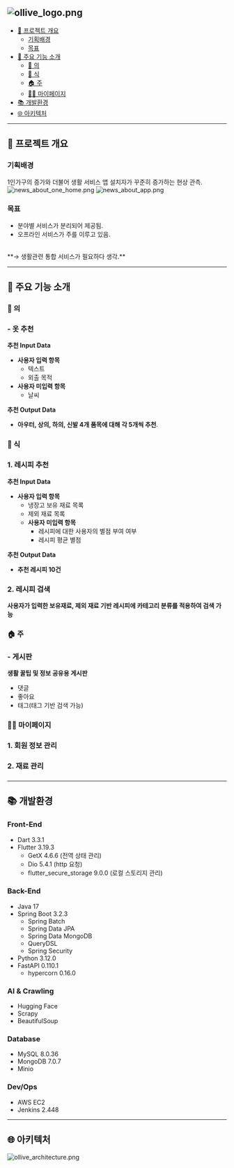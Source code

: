 ![ollive_logo.png](README%20images%2Follive_metadata%2Follive_logo.png)
---
- [📢 프로젝트 개요](#-프로젝트-개요)
    * [기획배경](#기획배경)
    * [목표](#목표)
- [📜 주요 기능 소개](#-주요-기능-소개)
    * [🍲 의](#-의)
    * [🥼 식](#-식)
    * [🏠 주](#-주)
    * [👨‍💼 마이페이지](#-마이페이지)
- [📚 개발환경](#-개발환경)
- [🌐 아키텍처](#-아키텍처)

---
## 📢 프로젝트 개요

### 기획배경
1인가구의 증가와 더불어 생활 서비스 앱 설치자가 꾸준히 증가하는 현상 관측.
![news_about_one_home.png](README%20images%2Follive_metadata%2Fnews_about_one_home.png)
![news_about_app.png](README%20images%2Follive_metadata%2Fnews_about_app.png)

### 목표
- 분야별 서비스가 분리되어 제공됨.
- 오프라인 서비스가 주를 이루고 있음.
<br>
**&rarr; 생활관련 통합 서비스가 필요하다 생각.**

---

## 📜 주요 기능 소개

### 🍲 의
### - 옷 추천 

**추천 Input Data**
- **사용자 입력 항목**
  - 텍스트
  - 외출 목적
- **사용자 미입력 항목**
  - 날씨

**추천 Output Data**
- **아우터, 상의, 하의, 신발 4개 품목에 대해 각 5개씩 추천**.

### 🥼 식
### 1. 레시피 추천 

**추천 Input Data**
- **사용자 입력 항목**
    - 냉장고 보유 재료 목록
    - 제외 재료 목록
  - **사용자 미입력 항목**
      - 레시피에 대한 사용자의 별점 부여 여부
      - 레시피 평균 별점

**추천 Output Data**
- **추천 레시피 10건**

### 2. 레시피 검색 
**사용자가 입력한 보유재료, 제외 재료 기반 레시피에 카테고리 분류를 적용하여 검색 가능**

### 🏠 주
### - 게시판 
**생활 꿀팁 및 정보 공유용 게시판**
- 댓글
- 좋아요
- 태그(태그 기반 검색 가능)


### 👨‍💼 마이페이지
### 1. 회원 정보 관리 

### 2. 재료 관리 

### 

---

## 📚 개발환경
### Front-End
- Dart 3.3.1
- Flutter 3.19.3
  - GetX 4.6.6 (전역 상태 관리)
  - Dio 5.4.1 (http 요청)
  - flutter_secure_storage 9.0.0 (로컬 스토리지 관리)

### Back-End
- Java 17
- Spring Boot 3.2.3
  - Spring Batch
  - Spring Data JPA
  - Spring Data MongoDB
  - QueryDSL
  - Spring Security
- Python 3.12.0
- FastAPI 0.110.1
  - hypercorn 0.16.0

### AI & Crawling 
- Hugging Face
- Scrapy
- BeautifulSoup

### Database
- MySQL 8.0.36
- MongoDB 7.0.7
- Minio

### Dev/Ops
- AWS EC2
- Jenkins 2.448

---

## 🌐 아키텍처
![ollive_architecture.png](README%20images%2Follive_metadata%2Follive_architecture.png)

